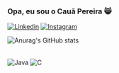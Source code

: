 ### Opa, eu sou o Cauã Pereira 😸

[![Linkedin](https://img.shields.io/badge/LinkedIn-0077B5?style=for-the-badge&logo=linkedin&logoColor=white)](https://www.linkedin.com/in/cau%C3%A3-pereira-476b4927a/)
[![Instagram](https://img.shields.io/badge/Instagram-E4405F?style=for-the-badge&logo=instagram&logoColor=white)](https://www.instagram.com/cauapera/)

![Anurag's GitHub stats](https://github-readme-stats.vercel.app/api?username=cauapneu&show_icons=true&theme=dark)

<div style ="display: incline_block"><br/>
    <img align="center" alt="Java" src ="https://img.shields.io/badge/Java-ED8B00?style=for-the-badge&logo=openjdk&logoColor=white" />
  <img align="center" alt="C" src ="https://img.shields.io/badge/c-%2300599C.svg?style=for-the-badge&logo=c&logoColor=white)" />
</div>

